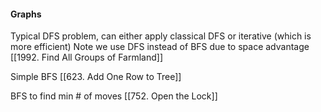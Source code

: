 

#### Graphs

Typical DFS problem, can either apply classical DFS or iterative (which is more efficient)
Note we use DFS instead of BFS due to space advantage
[[1992. Find All Groups of Farmland]]


Simple BFS
[[623. Add One Row to Tree]]

BFS to find min # of moves
[[752. Open the Lock]]
